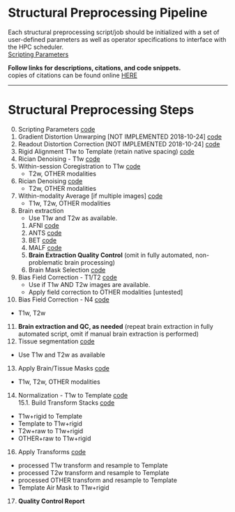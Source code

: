 # Structural Preprocessing Pipeline

Each structural preprocessing script/job should be initialized with a set of user-defined parameters as well as operator specifications to interface with the HPC scheduler.  
[Scripting Parameters](https://github.com/TKoscik/nimg_core/blob/master/pipelines/structural_preprocessing/scripting_parameters.md)

**Follow links for descriptions, citations, and code snippets.**  
copies of citations can be found online [HERE](https://paperpile.com/shared/5aInqX)  

***

# Structural Preprocessing Steps
0. Scripting Parameters [code](https://github.com/TKoscik/nimg_core/blob/master/pipelines/structural_preprocessing/scripting_parameters.md)  
1. Gradient Distortion Unwarping [NOT IMPLEMENTED 2018-10-24] [code](https://github.com/TKoscik/nimg_core/blob/master/pipelines/structural_preprocessing/gradient_distortion_unwarping.md)  
2. Readout Distortion Correction [NOT IMPLEMENTED 2018-10-24] [code](https://github.com/TKoscik/nimg_core/blob/master/pipelines/structural_preprocessing/readout_distortion_correction.md)  
3. Rigid Alignment T1w to Template (retain native spacing) [code](https://github.com/TKoscik/nimg_core/blob/master/pipelines/structural_preprocessing/rigid_alignment.md)  
4. Rician Denoising - T1w [code](https://github.com/TKoscik/nimg_core/blob/master/pipelines/structural_preprocessing/denoising.md)  
5. Within-session Coregistration to T1w [code](https://github.com/TKoscik/nimg_core/blob/master/pipelines/structural_preprocessing/within_session_multimodal_registration.md)  
   - T2w, OTHER modalities  
6. Rician Denoising [code](https://github.com/TKoscik/nimg_core/blob/master/pipelines/structural_preprocessing/denoising.md)  
   - T2w, OTHER modalities    
7. Within-modality Average [if multiple images] [code](https://github.com/TKoscik/nimg_core/blob/master/pipelines/structural_preprocessing/within_modality_average.md)  
   - T1w, T2w, OTHER modalities    
8. Brain extraction  
   - Use T1w and T2w as available.  
   1. AFNI [code](https://github.com/TKoscik/nimg_core/blob/master/pipelines/structural_preprocessing/brain_extraction_AFNI.md)  
   2. ANTS [code](https://github.com/TKoscik/nimg_core/blob/master/pipelines/structural_preprocessing/brain_extraction_ANTS.md)  
   3. BET [code](https://github.com/TKoscik/nimg_core/blob/master/pipelines/structural_preprocessing/brain_extraction_BET.md)  
   4. MALF [code](https://github.com/TKoscik/nimg_core/blob/master/pipelines/structural_preprocessing/brain_extraction_MALF.md)  
   5. __Brain Extraction Quality Control__ (omit in fully automated, non-problematic brain processing)    
   6. Brain Mask Selection [code](https://github.com/TKoscik/nimg_core/blob/master/pipelines/structural_preprocessing/brain_extraction_selection.md)    
9. Bias Field Correction - T1/T2 [code](https://github.com/TKoscik/nimg_core/blob/master/pipelines/structural_preprocessing/bias_field_correction_T1T2.md)  
   - Use if T1w AND T2w images are available.  
   - Apply field correction to OTHER modalities [untested]  
10. Bias Field Correction - N4 [code](https://github.com/TKoscik/nimg_core/blob/master/pipelines/structural_preprocessing/bias_field_correction_N4.md)  
   - T1w, T2w    
11. __Brain extraction and QC, as needed__ (repeat brain extraction in fully automated script, omit if manual brain extraction is performed)  
12. Tissue segmentation [code](https://github.com/TKoscik/nimg_core/blob/master/pipelines/structural_preprocessing/tissue_segmentation.md)  
   - Use T1w and T2w as available    
13. Apply Brain/Tissue Masks [code](https://github.com/TKoscik/nimg_core/blob/master/pipelines/structural_preprocessing/apply_masks.md)  
   - T1w, T2w, OTHER modalities    
14. Normalization - T1w to Template [code](https://github.com/TKoscik/nimg_core/blob/master/pipelines/structural_preprocessing/normalization_to_template_space.md)  
15.1. Build Transform Stacks [code](https://github.com/TKoscik/nimg_core/blob/master/pipelines/structural_preprocessing/build_xfm_stack.md)  
   - T1w+rigid to Template  
   - Template to T1w+rigid  
   - T2w+raw to T1w+rigid  
   - OTHER+raw to T1w+rigid  
16. Apply Transforms [code](https://github.com/TKoscik/nimg_core/blob/master/pipelines/structural_preprocessing/apply_xfm.md)  
   - processed T1w transform and resample to Template  
   - processed T2w transform and resample to Template  
   - processed OTHER transform and resample to Template    
   - Template Air Mask to T1w+rigid  
17. __Quality Control Report__  

